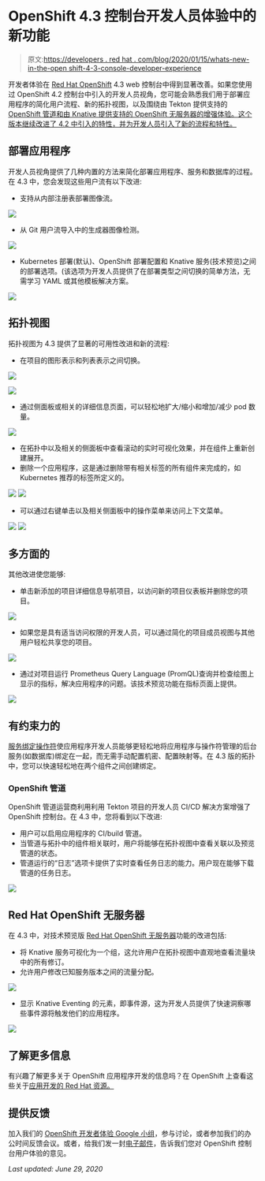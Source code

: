 # OpenShift 4.3 控制台开发人员体验中的新功能

> 原文:[https://developers . red hat . com/blog/2020/01/15/whats-new-in-the-open shift-4-3-console-developer-experience](https://developers.redhat.com/blog/2020/01/15/whats-new-in-the-openshift-4-3-console-developer-experience)

开发者体验在 [Red Hat OpenShift](http://developers.redhat.com/openshift/) 4.3 web 控制台中得到显著改善。如果您使用过 OpenShift 4.2 控制台中引入的开发人员视角，您可能会熟悉我们用于部署应用程序的简化用户流程、新的拓扑视图，以及围绕由 Tekton 提供支持的 [OpenShift 管道和由 Knative 提供支持的 OpenShift 无服务器的增强体验。这个版本继续改进了 4.2 中引入的特性，并为开发人员引入了新的流程和特性。](https://developers.redhat.com/blog/2020/01/08/the-new-tekton-pipelines-extension-for-visual-studio-code/)

## 部署应用程序

开发人员视角提供了几种内置的方法来简化部署应用程序、服务和数据库的过程。在 4.3 中，您会发现这些用户流有以下改进:

*   支持从内部注册表部署图像流。

![](../Images/4c1ff118b777a47a2d371145d7d8189e.png)

*   从 Git 用户流导入中的生成器图像检测。

![](../Images/ec23d5128f4a7bc280f1ff4e3f041aa1.png)

*   Kubernetes 部署(默认)、OpenShift 部署配置和 Knative 服务(技术预览)之间的部署选项。(该选项为开发人员提供了在部署类型之间切换的简单方法，无需学习 YAML 或其他模板解决方案。

![](../Images/5503f2564f4c2d86b4f97bb9532e69cd.png)

## 拓扑视图

拓扑视图为 4.3 提供了显著的可用性改进和新的流程:

*   在项目的图形表示和列表表示之间切换。

![](../Images/c3da1cedc4161ef698c2acf655e6ee79.png)

![](../Images/214ede6342a4fda3360b0f03fcf6e4b9.png)

*   通过侧面板或相关的详细信息页面，可以轻松地扩大/缩小和增加/减少 pod 数量。

![](../Images/9a23811997a818e5df73ead97aa0a2b0.png)

*   在拓扑中以及相关的侧面板中查看滚动的实时可视化效果，并在组件上重新创建展开。
*   删除一个应用程序，这是通过删除带有相关标签的所有组件来完成的，如 Kubernetes 推荐的标签所定义的。

![](../Images/214ede6342a4fda3360b0f03fcf6e4b9.png) ![](../Images/ae2a5adc45c67cdd59b0f9eea874c8e7.png)

*   可以通过右键单击以及相关侧面板中的操作菜单来访问上下文菜单。

![](../Images/be2e9e003450aa9d33a860d198d72227.png) ![](../Images/07482837f24256fa23732e9fcd5012cf.png)

## 多方面的

其他改进使您能够:

*   单击新添加的项目详细信息导航项目，以访问新的项目仪表板并删除您的项目。

![](../Images/1da0f1990464db0ca6bf02d5509d564e.png)

*   如果您是具有适当访问权限的开发人员，可以通过简化的项目成员视图与其他用户轻松共享您的项目。

![](../Images/9459b18de96c872ea5396dc270face49.png)

*   通过对项目运行 Prometheus Query Language (PromQL)查询并检查绘图上显示的指标，解决应用程序的问题。该技术预览功能在指标页面上提供。

![](../Images/ddf8bd86a464e0c1a2291974e1e0b1d7.png)

## 有约束力的

[服务绑定操作符](https://github.com/operator-backing-service-samples/postgresql-operator)使应用程序开发人员能够更轻松地将应用程序与操作符管理的后台服务(如数据库)绑定在一起，而无需手动配置机密、配置映射等。在 4.3 版的拓扑中，您可以快速轻松地在两个组件之间创建绑定。

### OpenShift 管道

OpenShift 管道运营商利用利用 Tekton 项目的开发人员 CI/CD 解决方案增强了 OpenShift 控制台。在 4.3 中，您将看到以下改进:

*   用户可以启用应用程序的 CI/build 管道。
*   当管道与拓扑中的组件相关联时，用户将能够在拓扑视图中查看关联以及预览管道的状态。
*   管道运行的“日志”选项卡提供了实时查看任务日志的能力。用户现在能够下载管道的任务日志。

![](../Images/fccef006adc68c6ba1556e9e9a93bb2f.png)

## Red Hat OpenShift 无服务器

在 4.3 中，对技术预览版 [Red Hat OpenShift 无服务器](https://www.openshift.com/learn/topics/serverless)功能的改进包括:

*   将 Knative 服务可视化为一个组，这允许用户在拓扑视图中直观地查看流量块中的所有修订。
*   允许用户修改已知服务版本之间的流量分配。

![](../Images/8e4cedeb445a05262fb68a6410e96ba2.png)

*   显示 Knative Eventing 的元素，即事件源，这为开发人员提供了快速洞察哪些事件源将触发他们的应用程序。

![](../Images/2c7a13b2105b7a332e2dd76d52ea3fbb.png)

## 了解更多信息

有兴趣了解更多关于 OpenShift 应用程序开发的信息吗？在 OpenShift 上查看这些关于[应用开发的 Red Hat 资源。](http://developers.redhat.com/openshift)

## 提供反馈

加入我们的 [OpenShift 开发者体验 Google 小组](https://groups.google.com/forum/#!forum/openshift-dev-users)，参与讨论，或者参加我们的办公时间反馈会议。或者，给我们发一封[电子邮件](mailto:openshift-ux@redhat.com)，告诉我们您对 OpenShift 控制台用户体验的意见。

*Last updated: June 29, 2020*